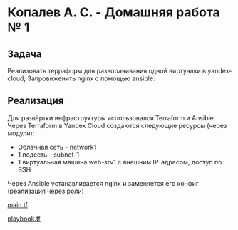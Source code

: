 #  Копалев А. С. - Домашняя работа № 1

## Задача
Реализовать терраформ для разворачивания одной виртуалки в yandex-cloud;
Запровиженить nginx с помощью ansible.

## Реализация
Для развёртки инфраструктуры использовался Terraform и Ansible.
Через Terraform в Yandex Cloud создаются следующие ресурсы (через модули):
- Облачная сеть - network1
- 1 подсеть - subnet-1
- 1 виртуальная машина web-srv1 с внешним IP-адресом, доступ по SSH

Через Ansible устанавливается nginx и заменяется его конфиг (реализация через роли)

[main.tf](./main.tf)

[playbook.tf](./ansible/playbook.yml)